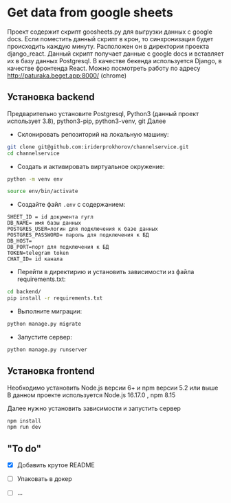 # Get data from google sheets
Проект содержит скрипт goosheets.py для выгрузки данных с google docs. Если поместить данный скрипт в крон, то синхронизация будет происходить каждую минуту. Расположен он в директории проекта django_react. Данный скрипт получает данные с google docs и вставляет их в базу данных Postgresql. В качестве бекенда используется Django, в качестве фронтенда React. Можно посмотреть работу по адресу http://paturaka.beget.app:8000/ (chrome)


## Установка backend
Предварительно установите Postgresql, Python3 (данный проект использует 3.8), python3-pip, python3-venv, git
Далее
* Склонировать репозиторий на локальную машину:
```bash
git clone git@github.com:iriderprokhorov/channelservice.git
cd channelservice
```

* Cоздать и активировать виртуальное окружение:

```bash
python -m venv env
```

```bash
source env/bin/activate
```

* Cоздайте файл `.env`  с содержанием:

```
SHEET_ID = id документа гугл
DB_NAME= имя базы данных
POSTGRES_USER=логин для подключения к базе данных
POSTGRES_PASSWORD= пароль для подключения к БД 
DB_HOST=
DB_PORT=порт для подключения к БД
TOKEN=telegram token
CHAT_ID= id канала
```

* Перейти в директирию и установить зависимости из файла requirements.txt:

```bash
cd backend/
pip install -r requirements.txt
```

* Выполните миграции:

```bash
python manage.py migrate
```

* Запустите сервер:
```bash
python manage.py runserver
```

## Установка frontend
Необходимо установить Node.js версии 6+ и npm версии 5.2 или выше
В данном проекте используется Node.js 16.17.0 , npm 8.15

Далее нужно установить зависимости и запустить сервер

```bash
npm install
npm run dev
```


## "To do"
- [x] Добавить крутое README
- [ ] Упаковать в докер
- [ ] ...


